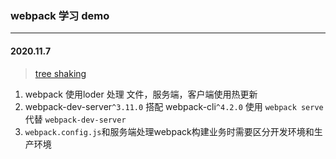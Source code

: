 ### webpack 学习 demo
---
#### 2020.11.7
>[tree shaking](https://www.webpackjs.com/guides/tree-shaking/)
1. webpack 使用loder 处理 文件，服务端，客户端使用热更新
2. webpack-dev-server`^3.11.0` 搭配 webpack-cli`^4.2.0` 使用 `webpack serve` 代替 `webpack-dev-server`
3. `webpack.config.js`和服务端处理webpack构建业务时需要区分开发环境和生产环境
